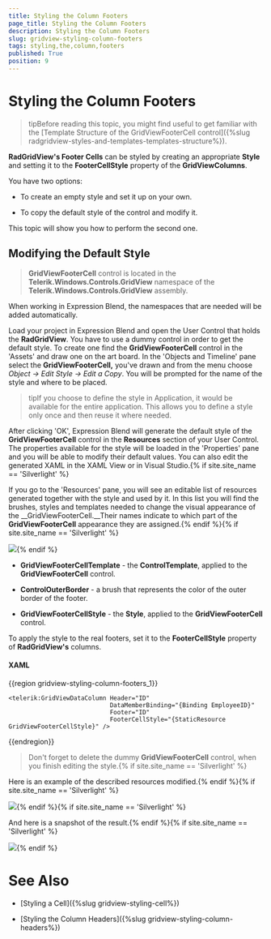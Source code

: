```yaml
---
title: Styling the Column Footers
page_title: Styling the Column Footers
description: Styling the Column Footers
slug: gridview-styling-column-footers
tags: styling,the,column,footers
published: True
position: 9
---
```


# Styling the Column Footers


>tipBefore reading this topic, you might find useful to get familiar with the [Template Structure of the GridViewFooterCell control]({%slug radgridview-styles-and-templates-templates-structure%}).

__RadGridView's Footer Cells__ can be styled by creating an appropriate __Style__ and setting it to the __FooterCellStyle__ property of the __GridViewColumns__. 

You have two options:

* To create an empty style and set it up on your own.

* To copy the default style of the control and modify it.

This topic will show you how to perform the second one.

## Modifying the Default Style

>__GridViewFooterCell__ control is located in the __Telerik.Windows.Controls.GridView__ namespace of the __Telerik.Windows.Controls.GridView__ assembly. 

When working in Expression Blend, the namespaces that are needed will be added automatically.

Load your project in Expression Blend and open the User Control that holds the __RadGridView__. You have to use a dummy control in order to get the default style. To create one find the __GridViewFooterCell__ control in the 'Assets' and draw one on the art board. In the 'Objects and Timeline' pane select the __GridViewFooterCell,__ you've drawn and from the menu choose *Object -> Edit Style -> Edit a Copy*. You will be prompted for the name of the style and where to be placed.

>tipIf you choose to define the style in Application, it would be available for the entire application. This allows you to define a style only once and then reuse it where needed.

After clicking 'OK', Expression Blend will generate the default style of the __GridViewFooterCell__ control in the __Resources__ section of your User Control. The properties available for the style will be loaded in the 'Properties' pane and you will be able to modify their default values. You can also edit the generated XAML in the XAML View or in Visual Studio.{% if site.site_name == 'Silverlight' %}

If you go to the 'Resources' pane, you will see an editable list of resources generated together with the style and used by it. In this list you will find the brushes, styles and templates needed to change the visual appearance of the __GridViewFooterCell.__Their names indicate to which part of the __GridViewFooterCell__ appearance they are assigned.{% endif %}{% if site.site_name == 'Silverlight' %}

![](images/RadGridView_Styles_and_Templates_Styling_GridViewColumnFooterCell_01.png){% endif %}

* __GridViewFooterCellTemplate__ - the __ControlTemplate__, applied to the __GridViewFooterCell__ control.

* __ControlOuterBorder__ - a brush that represents the color of the outer border of the footer.

* __GridViewFooterCellStyle__ - the __Style__, applied to the __GridViewFooterCell__ control.

To apply the style to the real footers, set it to the __FooterCellStyle__ property of __RadGridView's__ columns.

#### __XAML__

{{region gridview-styling-column-footers_1}}

	<telerik:GridViewDataColumn Header="ID"
                                DataMemberBinding="{Binding EmployeeID}"
                                Footer="ID"
                                FooterCellStyle="{StaticResource GridViewFooterCellStyle}" />
{{endregion}}


>Don't forget to delete the dummy __GridViewFooterCell__ control, when you finish editing the style.{% if site.site_name == 'Silverlight' %}

Here is an example of the described resources modified.{% endif %}{% if site.site_name == 'Silverlight' %}

![](images/RadGridView_Styles_and_Templates_Styling_GridViewColumnFooterCell_02.png){% endif %}{% if site.site_name == 'Silverlight' %}

And here is a snapshot of the result.{% endif %}{% if site.site_name == 'Silverlight' %}

![](images/RadGridView_Styles_and_Templates_Styling_GridViewColumnFooterCell_03.png){% endif %}

# See Also

 * [Styling a Cell]({%slug gridview-styling-cell%})

 * [Styling the Column Headers]({%slug gridview-styling-column-headers%})
